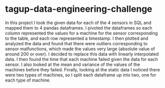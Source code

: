 # tagup-data-engineering-challenge

In this project I took the given data for each of the 4 sensors in SQL and mapped them to 4 pandas dataframes. I pivoted the dataframes so each column represented the values for a machine for the sensor corresponding to the table, and each row represented a timestamp. I then plotted and analyzed the data and found that there were outliers corresponding to sensor malfunctions, which made the values very large (absolute value of around 200 or over). I decided to replace this data with linearly interpolated data. I then found the time that each machine failed given the data for each sensor. I also looked at the mean and variance of the values of the machines before they failed. Finally, looking at the static data I noticed there were two types of machines, so I split each dataframe up into two, one for each type of machine.
